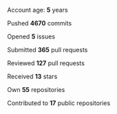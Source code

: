Account age: **5** years

Pushed **4670** commits

Opened **5** issues

Submitted **365** pull requests

Reviewed **127** pull requests

Received **13** stars

Own **55** repositories

Contributed to **17** public repositories

